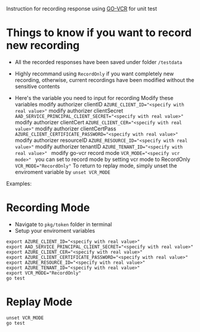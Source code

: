 Instruction for recording response using [GO-VCR](https://github.com/dnaeon/go-vcr) for unit test
# Things to know if you want to record new recording
* All the recorded responses have been saved under folder `/testdata`

* Highly recommand using `RecordOnly` if you want completely new recording, otherwise, current recordings have been modified without the sensitive contents
* Here's the variable you need to input for recording 
Modify these variables 
modify authorizer clientID `AZURE_CLIENT_ID="<specify with real value>"`
modify authorizer clientSecret `AAD_SERVICE_PRINCIPAL_CLIENT_SECRET="<specify with real value>" `
modify authorizer clientCert `AZURE_CLIENT_CER="<specify with real value>"`
modify authorizer clientCertPass `AZURE_CLIENT_CERTIFICATE_PASSWORD="<specify with real value>" `
modify authorizer resourceID `AZURE_RESOURCE_ID="<specify with real value>"`
modify authorizer tenantID `AZURE_TENANT_ID="<specify with real value>" `
modify go-vcr record mode `VCR_MODE="<specify vcr mode>" `
you can set to record mode by setting vcr mode to RecordOnly `VCR_MODE="RecordOnly"`
To return to replay mode, simply unset the enviroment variable by `unset VCR_MODE`

Examples: 
# Recording Mode
* Navigate to `pkg/token` folder in terminal
* Setup your enviroment variables

```
export AZURE_CLIENT_ID="<specify with real value>"
export AAD_SERVICE_PRINCIPAL_CLIENT_SECRET="<specify with real value>"
export AZURE_CLIENT_CER="<specify with real value>"
export AZURE_CLIENT_CERTIFICATE_PASSWORD="<specify with real value>"
export AZURE_RESOURCE_ID="<specify with real value>"
export AZURE_TENANT_ID="<specify with real value>"
export VCR_MODE="RecordOnly"
go test
```

# Replay Mode
```
unset VCR_MODE
go test
```
